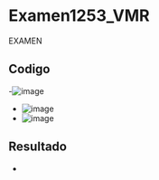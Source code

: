 # Examen1253_VMR
EXAMEN
## Codigo
-![image](https://github.com/user-attachments/assets/f7ab5d2a-cf45-47f0-9330-ce3fbca7b39b)
- ![image](https://github.com/user-attachments/assets/50934ca3-f0b6-4517-bbba-70b33d34e69d)
- ![image](https://github.com/user-attachments/assets/3cf056f3-90c2-4558-a890-60a3f1b33234)
## Resultado
- 



